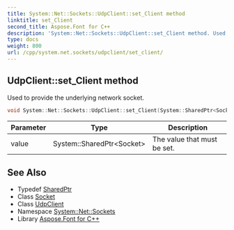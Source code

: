 ```yaml
---
title: System::Net::Sockets::UdpClient::set_Client method
linktitle: set_Client
second_title: Aspose.Font for C++
description: 'System::Net::Sockets::UdpClient::set_Client method. Used to provide the underlying network socket in C++.'
type: docs
weight: 800
url: /cpp/system.net.sockets/udpclient/set_client/
---
```

## UdpClient::set_Client method


Used to provide the underlying network socket.

```cpp
void System::Net::Sockets::UdpClient::set_Client(System::SharedPtr<Socket> value)
```


| Parameter | Type | Description |
| --- | --- | --- |
| value | System::SharedPtr\<Socket\> | The value that must be set. |

## See Also

* Typedef [SharedPtr](../../../system/sharedptr/)
* Class [Socket](../../socket/)
* Class [UdpClient](../)
* Namespace [System::Net::Sockets](../../)
* Library [Aspose.Font for C++](../../../)
